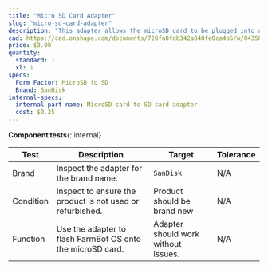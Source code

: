 ```yaml
---
title: "Micro SD Card Adapter"
slug: "micro-sd-card-adapter"
description: "This adapter allows the microSD card to be plugged into a standard sized SD card slot."
cad: https://cad.onshape.com/documents/728fa8fdb342a040fe0ca4b5/w/0435033a7c78b02e71d0f721/e/8ac70542e214171e37dc4b66?renderMode=0&uiState=6255da7e46b4a5023f0ae326
price: $3.00
quantity:
  standard: 1
  xl: 1
specs:
  Form Factor: MicroSD to SD
  Brand: SanDisk
internal-specs:
  internal part name: MicroSD card to SD card adapter
  cost: $0.25
---
```


**Component tests**{:.internal}

|Test         |Description  |Target       |Tolerance    |
|-------------|-------------|-------------|-------------|
|Brand        |Inspect the adapter for the brand name.|`SanDisk`|N/A
|Condition    |Inspect to ensure the product is not used or refurbished.|Product should be brand new|N/A
|Function     |Use the adapter to flash FarmBot OS onto the microSD card.|Adapter should work without issues.|N/A
